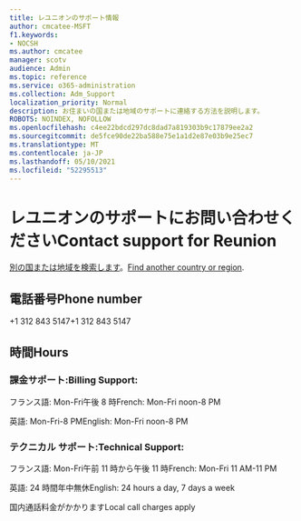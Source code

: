 ```yaml
---
title: レユニオンのサポート情報
author: cmcatee-MSFT
f1.keywords:
- NOCSH
ms.author: cmcatee
manager: scotv
audience: Admin
ms.topic: reference
ms.service: o365-administration
ms.collection: Adm_Support
localization_priority: Normal
description: お住まいの国または地域のサポートに連絡する方法を説明します。
ROBOTS: NOINDEX, NOFOLLOW
ms.openlocfilehash: c4ee22bdcd297dc8dad7a819303b9c17879ee2a2
ms.sourcegitcommit: de5fce90de22ba588e75e1a1d2e87e03b9e25ec7
ms.translationtype: MT
ms.contentlocale: ja-JP
ms.lasthandoff: 05/10/2021
ms.locfileid: "52295513"
---
```

# <a name="contact-support-for-reunion"></a><span data-ttu-id="60802-103">レユニオンのサポートにお問い合わせください</span><span class="sxs-lookup"><span data-stu-id="60802-103">Contact support for Reunion</span></span>

<span data-ttu-id="60802-104">[別の国または地域を検索します](../../business-video/get-help-support.md)。</span><span class="sxs-lookup"><span data-stu-id="60802-104">[Find another country or region](../../business-video/get-help-support.md).</span></span>

## <a name="phone-number"></a><span data-ttu-id="60802-105">電話番号</span><span class="sxs-lookup"><span data-stu-id="60802-105">Phone number</span></span>
<span data-ttu-id="60802-106">+1 312 843 5147</span><span class="sxs-lookup"><span data-stu-id="60802-106">+1 312 843 5147</span></span>

## <a name="hours"></a><span data-ttu-id="60802-107">時間</span><span class="sxs-lookup"><span data-stu-id="60802-107">Hours</span></span>
### <a name="billing-support"></a><span data-ttu-id="60802-108">課金サポート:</span><span class="sxs-lookup"><span data-stu-id="60802-108">Billing Support:</span></span>

<span data-ttu-id="60802-109">フランス語: Mon-Fri午後 8 時</span><span class="sxs-lookup"><span data-stu-id="60802-109">French: Mon-Fri noon-8 PM</span></span>

<span data-ttu-id="60802-110">英語: Mon-Fri-8 PM</span><span class="sxs-lookup"><span data-stu-id="60802-110">English: Mon-Fri noon-8 PM</span></span>

### <a name="technical-support"></a><span data-ttu-id="60802-111">テクニカル サポート:</span><span class="sxs-lookup"><span data-stu-id="60802-111">Technical Support:</span></span>

<span data-ttu-id="60802-112">フランス語: Mon-Fri午前 11 時から午後 11 時</span><span class="sxs-lookup"><span data-stu-id="60802-112">French: Mon-Fri 11 AM-11 PM</span></span>

<span data-ttu-id="60802-113">英語: 24 時間年中無休</span><span class="sxs-lookup"><span data-stu-id="60802-113">English: 24 hours a day, 7 days a week</span></span>

<span data-ttu-id="60802-114">国内通話料金がかかります</span><span class="sxs-lookup"><span data-stu-id="60802-114">Local call charges apply</span></span>
